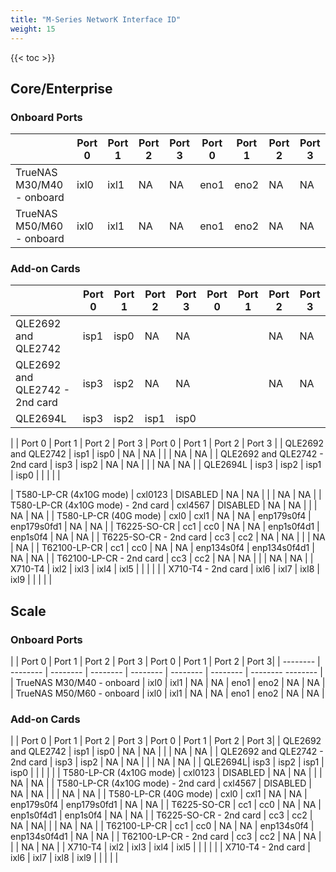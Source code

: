 ```yaml
---
title: "M-Series NetworK Interface ID"
weight: 15
---
```

{{< toc >}}

## Core/Enterprise ##

### Onboard Ports ###
| | Port 0 | Port 1 | Port 2 | Port 3 | Port 0 | Port 1 | Port 2 | Port 3 |
| -------- | -------- | -------- | -------- | -------- | -------- | -------- | -------- | -------- |
| TrueNAS M30/M40 - onboard | ixl0 | ixl1 | NA | NA | eno1 | eno2 | NA | NA |
| TrueNAS M50/M60 - onboard | ixl0 | ixl1 | NA | NA | eno1 | eno2 | NA | NA |

### Add-on Cards ###

| | Port 0 | Port 1 | Port 2 | Port 3 | Port 0 | Port 1 | Port 2 | Port 3 |
| -------- | -------- | -------- | -------- | -------- | -------- | -------- | -------- | -------- |
| QLE2692 and QLE2742 | isp1 | isp0 | NA | NA | | | NA | NA |
| QLE2692 and QLE2742 - 2nd card | isp3 | isp2 | NA | NA | | | NA | NA |
| QLE2694L | isp3 | isp2 | isp1 | isp0 | | | | |


| | Port 0 | Port 1 | Port 2 | Port 3 | Port 0 | Port 1 | Port 2 | Port 3 |
| QLE2692 and QLE2742 | isp1 | isp0 | NA | NA | | | NA | NA |
| QLE2692 and QLE2742 - 2nd card | isp3 | isp2 | NA | NA | | | NA | NA |
| QLE2694L | isp3 | isp2 | isp1 | isp0 | | | | |

| T580-LP-CR (4x10G mode) | cxl0123 | DISABLED | NA | NA | | | NA | NA |
| T580-LP-CR (4x10G mode) - 2nd card | cxl4567 | DISABLED | NA | NA | | | NA | NA |
| T580-LP-CR (40G mode) | cxl0 | cxl1 | NA | NA | enp179s0f4 | enp179s0fd1 | NA | NA |
| T6225-SO-CR | cc1 | cc0 | NA | NA | enp1s0f4d1 | enp1s0f4 | NA | NA |
| T6225-SO-CR - 2nd card | cc3 | cc2 | NA | NA | | | NA | NA |
| T62100-LP-CR | cc1 | cc0 | NA | NA | enp134s0f4 | enp134s0f4d1 | NA | NA |
| T62100-LP-CR - 2nd card | cc3 | cc2 | NA | NA | | | NA | NA |
| X710-T4 | ixl2 | ixl3 | ixl4 | ixl5 | | | | |
| X710-T4 - 2nd card | ixl6 | ixl7 | ixl8 | ixl9 | | | | |


## Scale ##


### Onboard Ports ###
|  |	Port 0	| Port 1	| Port 2 |	Port 3	|	Port 0	| Port 1	| Port 2	| Port 3|
| -------- | -------- | -------- | -------- |  -------- |  -------- | -------- | -------- -------- |										
| TrueNAS M30/M40 - onboard	| ixl0	| ixl1	| NA	| NA		| eno1	| eno2	| NA	| NA |
| TrueNAS M50/M60 - onboard	| ixl0	| ixl1	| NA	| NA		| eno1	| eno2	| NA	| NA |

### Add-on Cards ###
| |	Port 0	| Port 1	| Port 2 |	Port 3	|	Port 0	| Port 1	| Port 2	| Port 3|
| QLE2692 and QLE2742 |	isp1	| isp0	| NA	| NA	| | | NA |	NA |
| QLE2692 and QLE2742 - 2nd card | isp3 | isp2 | NA | NA | | | NA | NA |
| QLE2694L| isp3 | isp2 | isp1 | isp0 | | | | |
| T580-LP-CR (4x10G mode) |	cxl0123	| DISABLED | NA | NA | | | NA | NA |
| T580-LP-CR (4x10G mode) - 2nd card	| cxl4567	| DISABLED | NA | NA | | | NA | NA |
| T580-LP-CR (40G mode)	| cxl0	| cxl1 | NA | NA | enp179s0f4 | enp179s0fd1 | NA  | NA |
| T6225-SO-CR	| cc1	| cc0 | NA | NA | enp1s0f4d1 | enp1s0f4 | NA | NA |
| T6225-SO-CR - 2nd card	| cc3	| cc2 | NA | NA| | | NA | NA |
| T62100-LP-CR	| cc1	| cc0 |	NA | NA | enp134s0f4 | enp134s0f4d1 | NA | NA |
| T62100-LP-CR - 2nd card	| cc3	| cc2 |	NA |	NA | | | NA | NA |
| X710-T4	| ixl2	| ixl3	| ixl4	| ixl5 | | | | |
| X710-T4 - 2nd card	| ixl6	| ixl7	| ixl8	| ixl9 | | | | |
